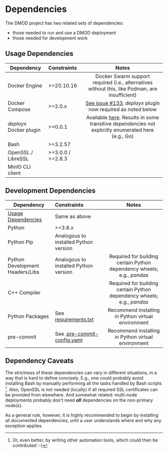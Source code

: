 # Dependencies

The DMOD project has two related sets of dependencies:

* those needed to run and use a DMOD deployment
* those needed for development work

## Usage Dependencies

| Dependency              | Constraints         |                                                                  Notes                                                                 |
|-------------------------|:--------------------|:--------------------------------------------------------------------------------------------------------------------------------------:|
| Docker Engine           | \>=20.10.16         |                      Docker Swarm support required (i.e., alternatives without this, like Podman, are insufficient)                    |
| Docker Compose          | \>=2.0.x            |               [See issue #133](https://github.com/NOAA-OWP/DMOD/issues/133); _deployx_ plugin now required as noted below              |
| _deployx_ Docker plugin | \>=0.0.1            | Available [here](https://github.com/aaraney/deployx).  Results in some transitive dependencies not explicitly enumerated here (e.g., Go) |
| Bash                    | \>=3.2.57           |                                                                                                                                        |
| OpenSSL / LibreSSL      | \>=3.0.0 / \>=2.8.3 |                                                                                                                                        |
| MinIO CLI client        |  |                                                                                                                                        |

## Development Dependencies
| Dependency                                | Constraints                                 |                                 Notes                                  |
|-------------------------------------------|:--------------------------------------------|:----------------------------------------------------------------------:|
| [Usage Dependencies](#usage-dependencies) | Same as above                               |                                                                        |
| Python                                    | \>=3.8.x                                    |                                                                        |
| Python Pip                                | Analogous to installed Python version       |                                                                      |
| Python Development Headers/Libs           | Analogous to installed Python version       | Required for building certain Python dependency wheels; e.g., *pandas*                                                                       |
| C++ Compiler                              |        | Required for building certain Python dependency wheels; e.g., *pandas* |
| Python Packages                           | See [requirements.txt](../requirements.txt) |           Recommend installing in Python virtual environment           |
| pre-commit                                | See [.pre-commit-config.yaml](../.pre-commit-config.yaml) |           Recommend installing in Python virtual environment |

## Dependency Caveats
The strictness of these dependencies can vary in different situations, in a way that is hard to define concisely.  E.g., one could probably avoid installing Bash by manually performing all the tasks handled by Bash scripts [^1].  Also, OpenSSL is not needed (locally) if all required SSL certificates can be provided from elsewhere.  And somewhat related:  multi-node deployments probably don't need ***all*** dependencies on the non-primary node(s).

As a general rule, however, it is highly recommended to begin by installing all documented dependencies, until a user understands where and why any exception applies.

[^1]: Or, even better, by writing other automation tools, which could then be contributed :-)
